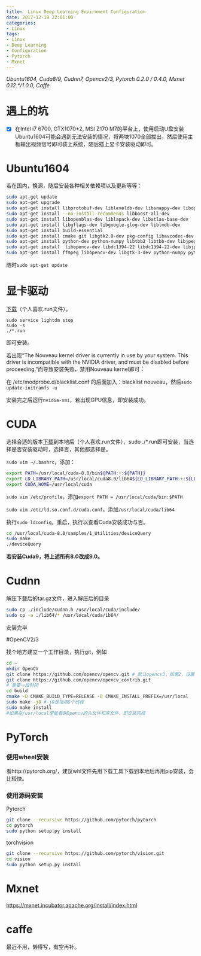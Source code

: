 ```yaml
---
title:  Linux Deep Learning Enviroment Configuration
date: 2017-12-19 22:01:00
categories:
- Linux
tags:
- Linux
- Deep Learning
- Configuration
- Pytorch
- Mxnet
---
```


*Ubuntu1604, Cuda8/9, Cudnn7, Opencv2/3, Pytorch 0.2.0 / 0.4.0, Mxnet 0.12.\*/1.0.0, Caffe*

# 遇上的坑

- [x] 在Intel i7 6700, GTX1070*2, MSI Z170 M7的平台上，使用启动U盘安装Ubuntu1604可能会遇到无法安装的情况，将两块1070全部拔出，然后使用主板输出视频信号即可装上系统，随后插上显卡安装驱动即可。

# Ubuntu1604
若在国内，换源，随后安装各种相关依赖项以及更新等等：

```bash
sudo apt-get update
sudo apt-get upgrade
sudo apt-get install libprotobuf-dev libleveldb-dev libsnappy-dev libopencv-dev libhdf5-serial-dev protobuf-compiler  
sudo apt-get install --no-install-recommends libboost-all-dev 
sudo apt-get install libopenblas-dev liblapack-dev libatlas-base-dev 
sudo apt-get install libgflags-dev libgoogle-glog-dev liblmdb-dev
sudo apt-get install build-essential
sudo apt-get install cmake git libgtk2.0-dev pkg-config libavcodec-dev libavformat-dev libswscale-dev
sudo apt-get install python-dev python-numpy libtbb2 libtbb-dev libjpeg-dev libpng-dev libtiff-dev libjasper-dev libdc1394-22-dev
sudo apt-get install  libopencv-dev libdc1394-22 libdc1394-22-dev libjpeg-dev libpng12-dev libtiff5-dev libjasper-dev libavcodec-dev libavformat-dev libswscale-dev libxine2-dev libgstreamer0.10-dev libgstreamer-plugins-base0.10-dev libv4l-dev libtbb-dev libqt4-dev libfaac-dev libmp3lame-dev libopencore-amrnb-dev libopencore-amrwb-dev libtheora-dev libvorbis-dev libxvidcore-dev x264 v4l-utils unzip
sudo apt-get install ffmpeg libopencv-dev libgtk-3-dev python-numpy python3-numpy libdc1394-22 libdc1394-22-dev libjpeg-dev libpng12-dev libtiff5-dev libjasper-dev libavcodec-dev libavformat-dev libswscale-dev libxine2-dev libgstreamer1.0-dev libgstreamer-plugins-base1.0-dev libv4l-dev libtbb-dev qtbase5-dev libfaac-dev libmp3lame-dev libopencore-amrnb-dev
```

随时`sudo apt-get update`

# 显卡驱动

[下载](http://www.nvidia.cn/Download/index.aspx?lang=cn)（个人喜欢.run文件）。

```
sudo service lightdm stop
sudo -s
./*.run
```

即可安装。

若出现“The Nouveau kernel driver is currently in use by your system. This driver is incompatible with the NVIDIA driver, and must be disabled before proceeding.”而导致安装失败，禁用Nouveau kernel即可：

在 /etc/modprobe.d/blacklist.conf 的后面加入：blacklist nouveau，然后`sudo update-initramfs -u`

安装完之后运行`nvidia-smi`，若出现GPU信息，即安装成功。

# CUDA

选择合适的版本[下载](https://developer.nvidia.com/cuda-downloads)到本地后（个人喜欢.run文件），sudo ./*.run即可安装，当选择是否安装驱动时，选择否，其他都选择是。

`sudo vim ~/.bashrc`，添加：

```bash
export PATH=/usr/local/cuda-8.0/bin${PATH:+:${PATH}}
export LD_LIBRARY_PATH=/usr/local/cuda8.0/lib64${LD_LIBRARY_PATH:+:${LD_LIBRARY_PATH}}
export CUDA_HOME=/usr/local/cuda
```

`sudo vim /etc/profile`，添加`export PATH = /usr/local/cuda/bin:$PATH`

`sudo vim /etc/ld.so.conf.d/cuda.conf`，添加`/usr/local/cuda/lib64`

执行`sudo ldconfig`，重启，执行以查看Cuda安装成功与否。

```bash
cd /usr/local/cuda-8.0/samples/1_Utilities/deviceQuery 
sudo make  
./deviceQuery
```

**若安装Cuda9，将上述所有8.0改成9.0。**

# Cudnn

解压下载后的tar.gz文件，进入解压后的目录

```bash
sudo cp ./include/cudnn.h /usr/local/cuda/include/
sudo cp -a ./lib64/* /usr/local/cuda/ib64/
```

安装完毕

#OpenCV2/3

找个地方建立一个工作目录，执行git，例如

```bash
cd ~
mkdir OpenCV
git clone https://github.com/opencv/opencv.git # 默认opencv3，如需2，设置branch
git clone https://github.com/opencv/opencv_contrib.git
# 需要一段时间
cd build
cmake -D CMAKE_BUILD_TYPE=RELEASE -D CMAKE_INSTALL_PREFIX=/usr/local   ..
sudo make -j8 #-j8是指用8个线程
sudo make install
#如果在/usr/local里能看到Opencv的头文件和库文件，即安装完成
```

# PyTorch

### 使用wheel安装

看http://pytorch.org/，建议whl文件先用下载工具下载到本地后再用pip安装，会比较快。

### 使用源码安装

Pytorch

```bash
git clone --recursive https://github.com/pytorch/pytorch
cd pytorch
sudo python setup.py install
```

torchvision

```bash
git clone --recursive https://github.com/pytorch/vision.git
cd vision
sudo python setup.py install
```

# Mxnet

https://mxnet.incubator.apache.org/install/index.html

# caffe

最近不用，懒得写，有空再补。


